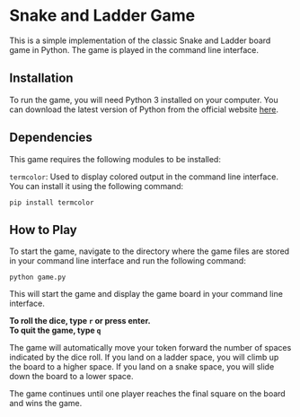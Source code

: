 # Snake and Ladder Game
This is a simple implementation of the classic Snake and Ladder board game in Python. The game is played in the command line interface.

## Installation
To run the game, you will need Python 3 installed on your computer. You can download the latest version of Python from the official website [here](https://www.python.org/downloads/).


## Dependencies
This game requires the following modules to be installed:

`termcolor`: Used to display colored output in the command line interface. You can install it using the following command:

```pip install termcolor```

## How to Play
To start the game, navigate to the directory where the game files are stored in your command line interface and run the following command:

```python game.py```

This will start the game and display the game board in your command line interface.

**To roll the dice, type `r` or press enter.**  
**To quit the game, type `q`**

The game will automatically move your token forward the number of spaces indicated by the dice roll. If you land on a ladder space, you will climb up the board to a higher space. If you land on a snake space, you will slide down the board to a lower space.

The game continues until one player reaches the final square on the board and wins the game.
